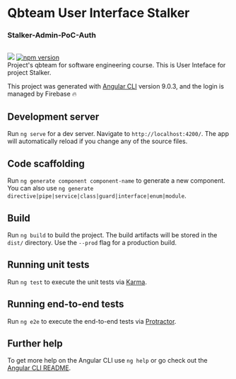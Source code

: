 # Qbteam User Interface Stalker
### Stalker-Admin-PoC-Auth

<img src='https://avatars2.githubusercontent.com/u/58329404?s=200&v=4' alt=""/> 

[![](https://img.shields.io/badge/Project-C5-%2343a42b)](https://www.math.unipd.it/~tullio/IS-1/2019/Progetto/C5.pdf)
[![npm version](https://badge.fury.io/js/%40angular%2Fcore.svg)](https://www.npmjs.com/@angular/core)<br/>
Project's qbteam for software engineering course. This is User Inteface for project Stalker.

This project was generated with [Angular CLI](https://github.com/angular/angular-cli) version 9.0.3, and the login is managed by Firebase :fire:

## Development server

Run `ng serve` for a dev server. Navigate to `http://localhost:4200/`. The app will automatically reload if you change any of the source files.

## Code scaffolding

Run `ng generate component component-name` to generate a new component. You can also use `ng generate directive|pipe|service|class|guard|interface|enum|module`.

## Build

Run `ng build` to build the project. The build artifacts will be stored in the `dist/` directory. Use the `--prod` flag for a production build.

## Running unit tests

Run `ng test` to execute the unit tests via [Karma](https://karma-runner.github.io).

## Running end-to-end tests

Run `ng e2e` to execute the end-to-end tests via [Protractor](http://www.protractortest.org/).

## Further help

To get more help on the Angular CLI use `ng help` or go check out the [Angular CLI README](https://github.com/angular/angular-cli/blob/master/README.md).
